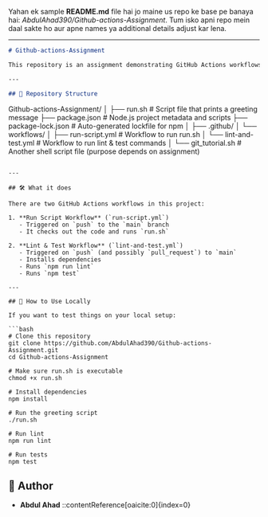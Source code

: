 Yahan ek sample **README.md** file hai jo maine us repo ke base pe banaya hai: *AbdulAhad390/Github-actions-Assignment*. Tum isko apni repo mein daal sakte ho aur apne names ya additional details adjust kar lena.

---

```markdown
# Github-actions-Assignment

This repository is an assignment demonstrating GitHub Actions workflows: one for running a script, and another for running lint and test commands.

---

## 📁 Repository Structure

```

Github-actions-Assignment/
│
├── run.sh                   # Script file that prints a greeting message
├── package.json             # Node.js project metadata and scripts
├── package-lock.json        # Auto-generated lockfile for npm
│
├── .github/
│   └── workflows/
│       ├── run-script.yml      # Workflow to run run.sh
│       └── lint-and-test.yml    # Workflow to run lint & test commands
│
└── git\_tutorial.sh          # Another shell script file (purpose depends on assignment)

````

---

## 🛠️ What it does

There are two GitHub Actions workflows in this project:

1. **Run Script Workflow** (`run-script.yml`)  
   - Triggered on `push` to the `main` branch  
   - It checks out the code and runs `run.sh`  

2. **Lint & Test Workflow** (`lint-and-test.yml`)  
   - Triggered on `push` (and possibly `pull_request`) to `main`  
   - Installs dependencies  
   - Runs `npm run lint`  
   - Runs `npm test`  

---

## 🚀 How to Use Locally

If you want to test things on your local setup:

```bash
# Clone this repository
git clone https://github.com/AbdulAhad390/Github-actions-Assignment.git
cd Github-actions-Assignment

# Make sure run.sh is executable
chmod +x run.sh

# Install dependencies
npm install

# Run the greeting script
./run.sh

# Run lint
npm run lint

# Run tests
npm test
````

## 👤 Author

* **Abdul Ahad**
::contentReference[oaicite:0]{index=0}
```
